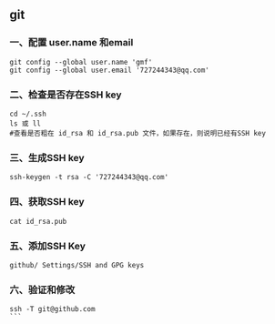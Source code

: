 ## git

  ### 一、配置 user.name 和email

  ```shell
  git config --global user.name 'gmf'
  git config --global user.email '727244343@qq.com'
  ```

  ### 二、检查是否存在SSH key

  ```shell
  cd ~/.ssh
  ls 或 ll
  #查看是否粗在 id_rsa 和 id_rsa.pub 文件，如果存在，则说明已经有SSH key
  
  ```

  ### 三、生成SSH key

  ```shell
  ssh-keygen -t rsa -C '727244343@qq.com'
  ```

  ### 四、获取SSH key

  ```shell
  cat id_rsa.pub 
  ```

  ### 五、添加SSH Key

  ```shell
  github/ Settings/SSH and GPG keys
  ```

  ### 六、验证和修改

  ```shell
  ssh -T git@github.com
  ​```
  ```

  

  
